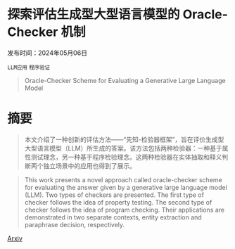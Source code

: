 # 探索评估生成型大型语言模型的 Oracle-Checker 机制

发布时间：2024年05月06日

`LLM应用` `程序验证`

> Oracle-Checker Scheme for Evaluating a Generative Large Language Model

# 摘要

> 本文介绍了一种创新的评估方法——“先知-检验器框架”，旨在评价生成型大型语言模型（LLM）所生成的答案。该方法包括两种检验器：一种基于属性测试理念，另一种基于程序检验理念。这两种检验器在实体抽取和释义判断两个独立场景中的应用也得到了展示。

> This work presents a novel approach called oracle-checker scheme for evaluating the answer given by a generative large language model (LLM). Two types of checkers are presented. The first type of checker follows the idea of property testing. The second type of checker follows the idea of program checking. Their applications are demonstrated in two separate contexts, entity extraction and paraphrase decision, respectively.

[Arxiv](https://arxiv.org/abs/2405.03170)